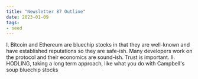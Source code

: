 ```yaml
---
title: "Newsletter 87 Outline"
date: 2023-01-09
tags:
- seed
---
```

I. Bitcoin and Ethereum are bluechip stocks in that they are well-known and have established reputations so they are safe-ish.  Many developers work on the protocol and their economics are sound-ish. Trust is important. 
II. HODLING, taking a long term approach, like what you do with Campbell's soup bluechip stocks

